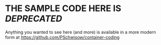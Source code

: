 # THE SAMPLE CODE HERE IS _DEPRECATED_

Anything you wanted to see here (and more) is available in a more modern form at https://github.com/PSchwisow/container-coding
